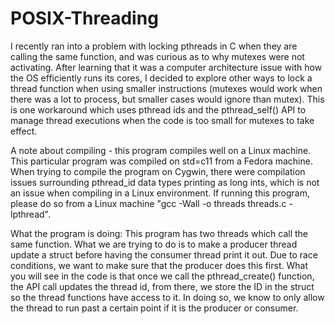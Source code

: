 # POSIX-Threading
I recently ran into a problem with locking pthreads in C when they are calling the same function, and was curious as to why mutexes were not activating. After learning that it was a computer architecture issue with how the OS efficiently runs its cores, I decided to explore other ways to lock a thread function when using smaller instructions (mutexes would work when there was a lot to process, but smaller cases would ignore than mutex). This is one workaround which uses pthread ids and the pthread_self() API to manage thread executions when the code is too small for mutexes to take effect.

A note about compiling - this program compiles well on a Linux machine. This particular program was compiled on std=c11 from a Fedora machine. When trying to compile the program on Cygwin, there were compilation issues surrounding pthread_id data types printing as long ints, which is not an issue when compiling in a Linux environment. If running this program, please do so from a Linux machine "gcc -Wall -o threads threads.c -lpthread".

What the program is doing:
This program has two threads which call the same function. What we are trying to do is to make a producer thread update a struct before having the consumer thread print it out. Due to race conditions, we want to make sure that the producer does this first. What you will see in the code is that once we call the pthread_create() function, the API call updates the thread id, from there, we store the ID in the struct so the thread functions have access to it. In doing so, we know to only allow the thread to run past a certain point if it is the producer or consumer.


